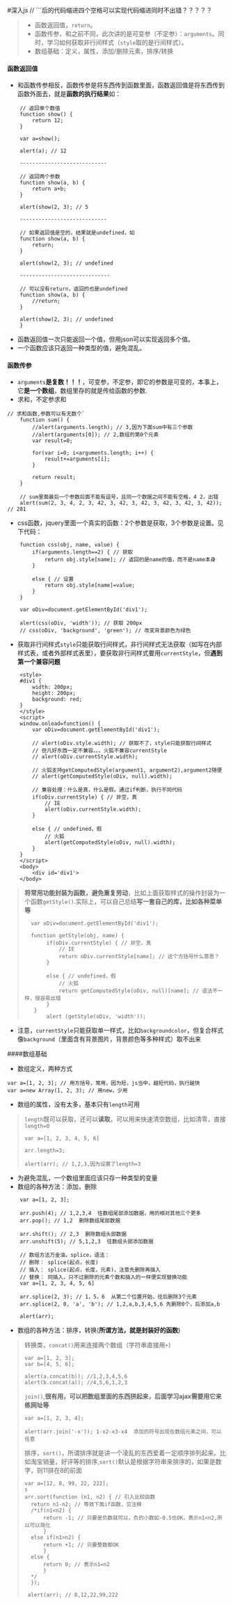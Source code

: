 #深入js
// ```后的代码缩进四个空格可以实现代码缩进同时不出错？？？？？
> - 函数返回值，`return`。
> - 函数传参，和之前不同，此次讲的是可变参（不定参）：`arguments`。同时，学习如何获取非行间样式（`style`取的是行间样式）。
> - 数组基础：定义，属性，添加/删除元素，排序/转换

#### 函数返回值
- 和函数传参相反，函数传参是将东西传到函数里面，函数返回值是将东西传到函数外面去，就是**函数的执行结果**如：
```
    // 返回单个数值
    function show() {
        return 12;
    }

    var a=show();

    alert(a); // 12

    ----------------------------

    // 返回两个参数
    function show(a, b) {
        return a+b;
    }

    alert(show(2, 3); // 5

    ----------------------------

    // 如果返回值是空的，结果就是undefined，如
    function show(a, b) {
        return;
    }

    alert(show(2, 3); // undefined

    -----------------------------

    // 可以没有return，返回的也是undefined
    function show(a, b) {
        //return;
    }

    alert(show(2, 3); // undefined
    }
```
- 函数返回值一次只能返回一个值，但用json可以实现返回多个值。
- 一个函数应该只返回一种类型的值，避免混乱。

#### 函数传参
- `arguments`**是复数！！！**，可变参，不定参，即它的参数是可变的，本事上，它**是一个数组**，数组里存的就是传给函数的参数.
-  求和，不定参求和
```
// 求和函数,参数可以有无数个`
    function sum() {
        //alert(arguments.length); // 3,因为下面sum中有三个参数
        //alert(arguments[0]); // 2,数组的第0个元素
        var result=0;

        for(var i=0; i<arguments.length; i++) {
            result+=arguments[i];
        }

        return result;
    }

    // sum里面最后一个参数后面不能有逗号，且同一个数据之间不能有空格，4 2，出错
    alert(sum(2, 3, 4, 2, 3, 42, 3, 42, 3, 42, 3, 42, 3, 42, 3, 42)); // 281
```
- css函数，jquery里面一个真实的函数：2个参数是获取，3个参数是设置。见下代码：
```
    function css(obj, name, value) {
        if(arguments.length==2) { // 获取
            return obj.style[name]; // 返回的是name的值，而不是name本身
        }

        else { // 设置
            return obj.style[name]=value;
        }
    }

    var oDiv=document.getElementById('div1');

    alert(css(oDiv, 'width')); // 获取 200px
    // css(oDiv, 'background', 'green'); // 改变背景颜色为绿色
```
- 获取非行间样式`style`只能获取行间样式，非行间样式无法获取（如写在内部样式表，或者外部样式表里），要获取非行间样式要用`currentStyle`，但**遇到第一个兼容问题**
```
    <style>
    #div1 {
        width: 200px;
        height: 200px;
        background: red;
    }
    </style>
    <script>
    window.onload=function() {
        var oDiv=document.getElementById('div1');

        // alert(oDiv.style.width); // 获取不了，style只能获取行间样式
        // 但凡好东西一定不兼容。。。火狐不兼容currentStyle
        // alert(oDiv.currentStyle.width);

        // 火狐支持getComputedStyle(argument1, argument2),argument2随便
        // alert(getComputedStyle(oDiv, null).width);

        // 兼容处理：什么是真，什么是假。通过if判断，执行不同代码
        if(oDiv.currentStyle) { // 非空，真
            // IE
            alert(oDiv.currentStyle.width);
        }

        else { // undefined，假
            // 火狐
            alert(getComputedStyle(oDiv, null).width);
        }
    }
    </script>
    <body>
   		<div id='div1'>
	</body>
```
> **将常用功能封装为函数，避免重复劳动**，比如上面获取样式的操作封装为一个函数`getStyle()`.实际上，可以自己总结**写一套自己的库，比如各种菜单等**
> ```
>   var oDiv=document.getElementById('div1');
>
>   function getStyle(obj, name) {
>        if(oDiv.currentStyle) { // 非空，真
>            // IE
>            return oDiv.currentStyle[name]; // 这个方括号什么意思？
>        }
>
>        else { // undefined，假
>            // 火狐
>            return getComputedStyle(oDiv, null)[name]; // 语法不一样，很容易出错
>        }
>    }
>        alert (getStyle(oDiv, 'width'));
> ```
- 注意，`currentStyle`只能获取单一样式，比如`backgroundcolor`，但复合样式像`background`（里面含有背景图片，背景颜色等多种样式）取不出来

####数组基础
- 数组定义，两种方式
```
var a=[1, 2, 3]; // 用方括号，常用，因为短，js当中，越短代码，执行越快
var a=new Array(1, 2, 3); // 用new，少用
```
- 数组的属性，没有太多，基本只有`length`可用
> `length`既可以获取，还可以**读取**，可以用来快速清空数组，比如清零，直接`length=0`
> ```
> var a=[1, 2, 3, 4, 5, 6]
> 
> arr.length=3;
> 
> alert(arr); // 1,2,3,因为设置了length=3
> ```
- 为避免混乱，一个数组里面应该只存一种类型的变量
- 数组的各种方法：添加，删除
```
	var a=[1, 2, 3];

	arr.push(4); // 1,2,3,4  往数组尾部添加数据，用的相对其他三个更多
	arr.pop(); // 1,2  删除数组尾部数据
    
    arr.shift(); // 2,3  删除数组头部数据
    arr.unshift(5); // 5,1,2,3  往数组头部添加数据
    
    // 数组方法万金油，splice，语法：
    // 删除： splice(起点，长度)
    // 插入： splice(起点，长度，元素)，注意先删除再插入
    // 替换： 同插入，只不过删除的元素个数和插入的一样便实现替换功能
	var a=[1, 2, 3, 4, 5, 6]
    
    arr.splice(2, 3); // 1，5，6  从第二个位置开始，往后删除3个元素
    arr.splice(2, 0, 'a', 'b'); // 1,2,a,b,3,4,5,6 先删除0个，后添加a,b
    
	alert(arr);
```
- 数组的各种方法：排序，转换(**所谓方法，就是封装好的函数**)
> 转换类，`concat()`用来连接两个数组（字符串直接用`+`）
> ```
> var a=[1, 2, 3];
> var b=[4, 5, 6];
> 
> alert(a.concat(b)); //1,2,3,4,5,6
> alert(b.concat(a)); //4,5,6,1,2,3
> ```
> `join()`,**很有用，可以把数组里面的东西拼起来，后面学习ajax需要用它来练网址等**
> ```
> var a=[1, 2, 3, 4];
> 
> alert(arr.join('-x')); 1-x2-x3-x4  添加的符号出现在数组元素之间，可以任意
> ```
> 排序，`sort()`，所谓排序就是讲一个凌乱的东西爱着一定顺序排列起来。比如淘宝销量，好评等的排序,`sort()`默认是根据字符串来排序的，如果是数字，则11排在8的前面
> ```
> var a=[12, 8, 99, 22, 222];
> s
> arr.sort(function (n1, n2) { // 引入比较函数
> 	return n1-n2; // 等效下面if函数，见注释
> 	/*if(n1<n2) {
> 		return -1; // 只要是负数就可以，负的小数如-0.5也OK，表示n1<n2,所以可以简化
> 		}
> 	else if(n1>n2) {
> 		return +1; // 只要整数都OK
> 		}
> 	else {
> 		return 0; // 表示n1=n2
> 		}
> 	*/
> 	});
>  
>  alert(arr); // 8,12,22,99,222
> ```